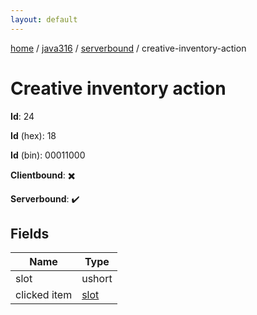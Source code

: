 ```yaml
---
layout: default
---
```


[home](/)  /  [java316](/protocol/java316)  /  [serverbound](/protocol/java316/serverbound)  /  creative-inventory-action

# Creative inventory action

**Id**: 24

**Id** (hex): 18

**Id** (bin): 00011000

**Clientbound**: ✖️

**Serverbound**: ✔️

## Fields

Name | Type
---|---
slot | ushort
clicked item | [slot](/protocol/java316/types/slot)

